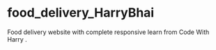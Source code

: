 # food_delivery_HarryBhai
Food delivery website with complete responsive learn from Code  With Harry .
